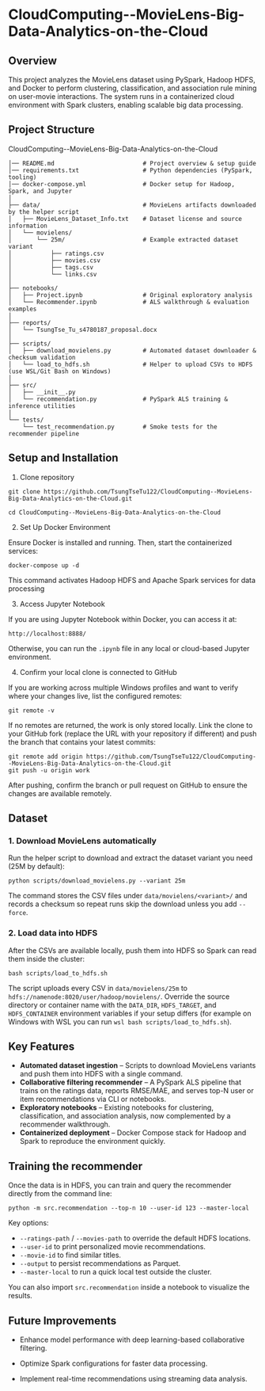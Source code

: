 # CloudComputing--MovieLens-Big-Data-Analytics-on-the-Cloud

## Overview
This project analyzes the MovieLens dataset using PySpark, Hadoop HDFS, and Docker to perform clustering, classification, and association rule mining on user-movie interactions. The system runs in a containerized cloud environment with Spark clusters, enabling scalable big data processing.

## Project Structure
CloudComputing--MovieLens-Big-Data-Analytics-on-the-Cloud
```
│── README.md                         # Project overview & setup guide
│── requirements.txt                  # Python dependencies (PySpark, tooling)
│── docker-compose.yml                # Docker setup for Hadoop, Spark, and Jupyter
│
├── data/                             # MovieLens artifacts downloaded by the helper script
│   ├── MovieLens_Dataset_Info.txt    # Dataset license and source information
│   └── movielens/
│       └── 25m/                      # Example extracted dataset variant
│           ├── ratings.csv
│           ├── movies.csv
│           ├── tags.csv
│           └── links.csv
│
├── notebooks/
│   ├── Project.ipynb                 # Original exploratory analysis
│   └── Recommender.ipynb             # ALS walkthrough & evaluation examples
│
├── reports/
│   └── TsungTse_Tu_s4780187_proposal.docx
│
├── scripts/
│   ├── download_movielens.py         # Automated dataset downloader & checksum validation
│   └── load_to_hdfs.sh               # Helper to upload CSVs to HDFS (use WSL/Git Bash on Windows)
│
├── src/
│   ├── __init__.py
│   └── recommendation.py             # PySpark ALS training & inference utilities
│
└── tests/
    └── test_recommendation.py        # Smoke tests for the recommender pipeline
```

## Setup and Installation

1. Clone repository

`
git clone https://github.com/TsungTseTu122/CloudComputing--MovieLens-Big-Data-Analytics-on-the-Cloud.git
`

`
cd CloudComputing--MovieLens-Big-Data-Analytics-on-the-Cloud
`

2. Set Up Docker Environment
   
Ensure Docker is installed and running. Then, start the containerized services:

`
docker-compose up -d
`

This command activates Hadoop HDFS and Apache Spark services for data processing

3. Access Jupyter Notebook
   
If you are using Jupyter Notebook within Docker, you can access it at:

`
http://localhost:8888/
`

Otherwise, you can run the `.ipynb` file in any local or cloud-based Jupyter environment.

4. Confirm your local clone is connected to GitHub

If you are working across multiple Windows profiles and want to verify where your
changes live, list the configured remotes:

```
git remote -v
```

If no remotes are returned, the work is only stored locally. Link the clone to
your GitHub fork (replace the URL with your repository if different) and push
the branch that contains your latest commits:

```
git remote add origin https://github.com/TsungTseTu122/CloudComputing--MovieLens-Big-Data-Analytics-on-the-Cloud.git
git push -u origin work
```

After pushing, confirm the branch or pull request on GitHub to ensure the
changes are available remotely.

## Dataset

### 1. Download MovieLens automatically

Run the helper script to download and extract the dataset variant you need (25M by default):

```
python scripts/download_movielens.py --variant 25m
```

The command stores the CSV files under `data/movielens/<variant>/` and records a checksum so repeat runs skip the download unless you add `--force`.

### 2. Load data into HDFS

After the CSVs are available locally, push them into HDFS so Spark can read them inside the cluster:

```
bash scripts/load_to_hdfs.sh
```

The script uploads every CSV in `data/movielens/25m` to `hdfs://namenode:8020/user/hadoop/movielens/`. Override the source directory or container name with the `DATA_DIR`, `HDFS_TARGET`, and `HDFS_CONTAINER` environment variables if your setup differs (for example on Windows with WSL you can run `wsl bash scripts/load_to_hdfs.sh`).

## Key Features

- **Automated dataset ingestion** – Scripts to download MovieLens variants and push them into HDFS with a single command.
- **Collaborative filtering recommender** – A PySpark ALS pipeline that trains on the ratings data, reports RMSE/MAE, and serves top-N user or item recommendations via CLI or notebooks.
- **Exploratory notebooks** – Existing notebooks for clustering, classification, and association analysis, now complemented by a recommender walkthrough.
- **Containerized deployment** – Docker Compose stack for Hadoop and Spark to reproduce the environment quickly.

## Training the recommender

Once the data is in HDFS, you can train and query the recommender directly from the command line:

```
python -m src.recommendation --top-n 10 --user-id 123 --master-local
```

Key options:

- `--ratings-path` / `--movies-path` to override the default HDFS locations.
- `--user-id` to print personalized movie recommendations.
- `--movie-id` to find similar titles.
- `--output` to persist recommendations as Parquet.
- `--master-local` to run a quick local test outside the cluster.

You can also import `src.recommendation` inside a notebook to visualize the results.

## Future Improvements

- Enhance model performance with deep learning-based collaborative filtering.

- Optimize Spark configurations for faster data processing.

- Implement real-time recommendations using streaming data analysis.
